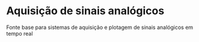 # Aquisição de sinais analógicos 
Fonte base para sistemas de aquisição e plotagem de sinais analógicos em tempo real
